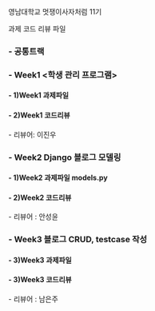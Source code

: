 <!Doctype>
<html>
<head>
</head>

<body>
<p> 영남대학교 멋쟁이사자처럼 11기 </p>
<p> 과제 코드 리뷰 파일</p>
<h3> - 공통트랙 <HTML/CSS 실습> </h3>
<h3> - Week1 <학생 관리 프로그램> </h3> 
  <h4> - 1)Week1 과제파일</h4>
  <h4> - 2)Week1 코드리뷰</h4>
  - 리뷰어: 이진우
  <h3> - Week2 Django 블로그 모델링 </h3>
  <h4> - 1)Week2 과제파일 models.py</h4>
  <h4> - 2)Week2 코드리뷰 </h4>
  - 리뷰어 : 안성윤
  <h3> - Week3 블로그 CRUD, testcase 작성 </h3> 
  <h4> -  3)Week3 과제파일</h4>
  <h4> -  3)Week3 코드리뷰</h4>
  - 리뷰어 : 남은주

</body>

</html>